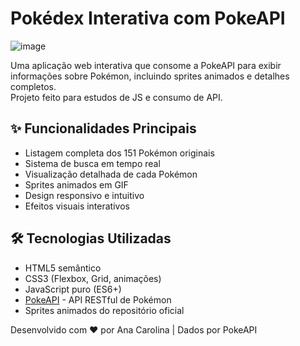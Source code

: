 # Pokédex Interativa com PokeAPI

![image](https://github.com/user-attachments/assets/d8a2c325-b1ba-4f90-9566-460283f194ee)

Uma aplicação web interativa que consome a PokeAPI para exibir informações sobre Pokémon, incluindo sprites animados e detalhes completos.<br>
Projeto feito para estudos de JS e consumo de API.

## ✨ Funcionalidades Principais

- Listagem completa dos 151 Pokémon originais
- Sistema de busca em tempo real
- Visualização detalhada de cada Pokémon
- Sprites animados em GIF
- Design responsivo e intuitivo
- Efeitos visuais interativos

## 🛠 Tecnologias Utilizadas

- HTML5 semântico
- CSS3 (Flexbox, Grid, animações)
- JavaScript puro (ES6+)
- [PokeAPI](https://pokeapi.co/) - API RESTful de Pokémon
- Sprites animados do repositório oficial

Desenvolvido com ❤️ por Ana Carolina | Dados por PokeAPI

